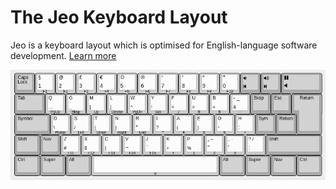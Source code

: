 # The Jeo Keyboard Layout

Jeo is a keyboard layout which is optimised for English-language software
development.  [Learn more](https://jeolayout.org/)

![The Jeo Keyboard Layout](docs/images/jeo-iso.png)
